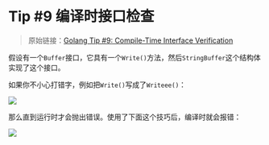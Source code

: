 # Tip #9 编译时接口检查

>  原始链接：[Golang Tip #9: Compile-Time Interface Verification](https://twitter.com/func25/status/1729871737343643902)
>

假设有一个`Buffer`接口，它具有一个`Write()`方法，然后`StringBuffer`这个结构体实现了这个接口。

如果你不小心打错字，例如把`Write()`写成了`Writeee()`：

![](./images/009/009_01.jpg)

那么直到运行时才会抛出错误。使用了下面这个技巧后，编译时就会报错：

![](./images/009/009_02.jpg)